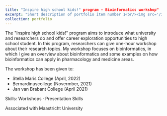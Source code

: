 ```yaml
---
title: "Inspire high school kids!" program - Bioinformatics workshop"
excerpt: "Short description of portfolio item number 1<br/><img src='/images/500x300.png'>"
collection: portfolio
---
```

The "Inspire high school kids!" program aims to introduce what university and researchers do and offer career exploration opportunities to high school student. In this program, researchers can give one-hour workshop about their research topics. My workshop focuses on bioinformatics, in which I give an overview about bioinformatics and some examples on how bioinformatics can apply in pharmacology and medicine areas.

The workshop has been given to:
- Stella Maris College (April, 2022)
- Bernardinuscollege (Novermber, 2021)
- Jan van Brabant College (April 2021)

Skills: Workshops · Presentation Skills

Associated with Maastricht University